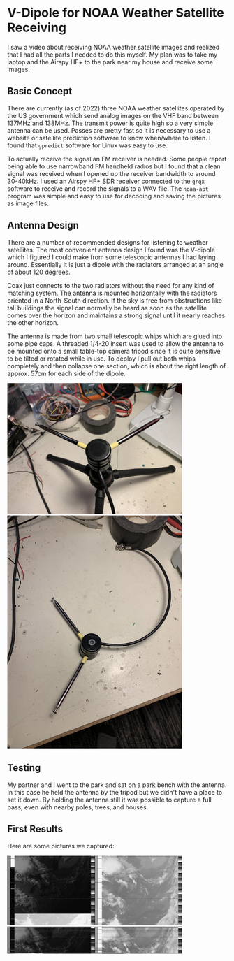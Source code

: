 # V-Dipole for NOAA Weather Satellite Receiving

I saw a video about receiving NOAA weather satellite images and realized
that I had all the parts I needed to do this myself. My plan was to take my laptop
and the Airspy HF+ to the park near my house and receive some images.

## Basic Concept

There are currently (as of 2022) three NOAA weather satellites operated by the
US government which send analog images on the VHF band between 137MHz and 138MHz.
The transmit power is quite high so a very simple antenna can be used. Passes are
pretty fast so it is necessary to use a website or satellite prediction software
to know when/where to listen. I found that `gpredict` software for Linux was easy
to use.

To actually receive the signal an FM receiver is needed. Some people report being
able to use narrowband FM handheld radios but I found that a clean signal was received
when I opened up the receiver bandwidth to around 30-40kHz. I used an Airspy HF+ SDR
receiver connected to the `grqx` software to receive and record the signals to a
WAV file. The `noaa-apt` program was simple and easy to use for decoding and saving
the pictures as image files.

## Antenna Design

There are a number of recommended designs for listening to weather satellites.
The most convenient antenna design I found was the V-dipole which I figured
I could make from some telescopic antennas I had laying around. Essentially it
is just a dipole with the radiators arranged at an angle of about 120 degrees.

Coax just connects to the two radiators without the need for any kind of matching
system. The antenna is mounted horizontally with the radiators oriented in a
North-South direction. If the sky is free from obstructions like tall buildings
the signal can normally be heard as soon as the satellite comes over the horizon
and maintains a strong signal until it nearly reaches the other horizon.

The antenna is made from two small telescopic whips which are glued into
some pipe caps. A threaded 1/4-20 insert was used to allow the antenna to
be mounted onto a small table-top camera tripod since it is quite sensitive
to be tilted or rotated while in use. To deploy I pull out both whips
completely and then collapse one section, which is about the right length of
approx. 57cm for each side of the dipole.

<img src="images/2022-06-15-noaa_vdipole1.jpg" width="400"/>

<img src="images/2022-06-15-noaa_vdipole2.jpg" width="400"/>

## Testing

My partner and I went to the park and sat on a park bench with the antenna. In
this case he held the antenna by the tripod but we didn't have a place to set it
down. By holding the antenna still it was possible to capture a full pass, even
with nearby poles, trees, and houses.

## First Results

Here are some pictures we captured:

<img src="images/2022-06-25-noaa_15.png" width="400"/>

<img src="images/2022-06-25-noaa_19.png" width="400"/>
